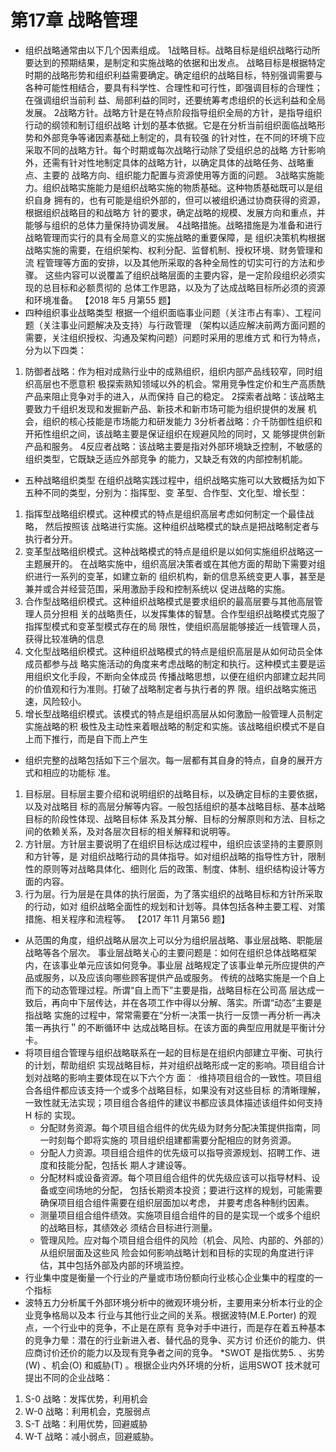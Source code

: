 
# 第17章 战略管理
- 组织战略通常由以下几个因素组成。
1战略目标。战略目标是组织战略行动所要达到的预期结果，是制定和实施战略的依据和出发点。
战略目标是根据特定时期的战略形势和组织利益需要确定。确定组织的战略目标，特别强调需要与
各种可能性相结合，要具有科学性、合理性和可行性，即强调目标的合理性；在强调组织当前利
益、局部利益的同时，还要统筹考虑组织的长远利益和全局发展。
2战略方针。战略方针是在特点阶段指导组织全局的方针，是指导组织行动的纲领和制订组织战略
计划的基本依据。它是在分析当前组织面临战略形势和外部竞争等诸因素基础上制定的，具有较强
的针对性，在不同的环境下应采取不同的战略方针。每个时期或每次战略行动除了受组织总的战略
方针影响外，还需有针对性地制定具体的战略方针，以确定具体的战略任务、战略重点、主要的
战略方向、组织能力配置与资源使用等方面的问题。
3战略实施能力。组织战略实施能力是组织战略实施的物质基础。这种物质基础既可以是组织自身
拥有的，也有可能是组织外部的，但可以被组织通过协商获得的资源，根据组织战略目的和战略方
针的要求，确定战略的规模、发展方向和重点，并能够与组织的总体力量保持协调发展。
4战略措施。战略措施是为准备和进行战略管理而实行的具有全局意义的实施战略的重要保障，是
组织决策机构根据战略实施的需要，在组织架构、权利分配、监督机制、授权环境、财务管理和流
程管理等方面的安排，以及其他所采取的各种全局性的切实可行的方法和步骤。
这些内容可以说覆盖了组织战略层面的主要内容，是一定阶段组织必须实现的总目标和必额贯彻的
总体工作思路，以及为了达成战略目标所必须的资源和环境准备。
【2018 年5 月第55 题】
- 四种组织事业战略类型
根据一个组织面临事业问题（关注市占有率）、工程问题（关注事业问题解决及支持）与行政管理
（架构以适应解决前两方面问题的需要，关注组织授权、沟通及架构问题）问题时采用的思维方式
和行为特点，分为以下四类：
1. 防御者战略：作为相对成熟行业中的成熟组织，组织内部产品线较窄，同时组织高层也不愿意积
极探索熟知领域以外的机会。常用竞争性定价和生产高质酰产品来阻止竞争对手的进入，从而保持
自己的稳定。
2探索者战略：该战略主要致力千组织发现和发掘新产品、新技术和新市场可能为组织提供的发展
机会，组织的核心技能是市场能力和研发能力
3分析者战略：介千防御性组织和开拓性组织之间，该战略主要是保证组织在规避风险的同时，又
能够提供创新产品和服务。
4反应者战略：该战略主要是指对外部环境缺乏控制，不敏感的组织类型，它既缺乏适应外部竞争
的能力，又缺乏有效的内部控制机能。
- 五种战略组织类型
在组织战略实践过程中，组织战略实施可以大致概括为如下五种不同的类型，分别为：指挥型、变
革型、合作型、文化型、增长型：
1. 指挥型战略组织模式。这种模式的特点是组织高层考虑如何制定一个最佳战略， 然后按照该
战略进行实施。这种组织战略模式的缺点是把战略制定者与执行者分开。
2. 变革型战略组织模式。这种战略模式的特点是组织是以如何实施组织战略这一主题展开的。
在战略实施中，组织高层决策者或在其他方面的帮助下需要对组织进行一系列的变革，如建立新的
组织机构，新的信息系统变更人事，甚至是兼并或合并经营范围，采用激励手段和控制系统以
促进战略的实施。
3. 合作型战略组织模式。这种组织战略模式是要求组织的最高层要与其他高层管理人员分担相
关的战略责任，以发挥集体的智慧。合作型组织战略模式克服了指挥型模式和变革型模式存在的局
限性，使组织高层能够接近一线管理人员，获得比较准确的信息
4. 文化型战略组织模式。这种组织战略模式的特点是组织高层是从如何动员全体成员都参与战
略实施活动的角度来考虑战略的制定和执行。这种模式主要是运用组织文化手段，不断向全体成员
传播战略思想，以便在组织内部建立起共同的价值观和行为准则。打破了战略制定者与执行者的界
限。组织战略实施迅速，风险较小。
5. 增长型战略组织模式。该模式的特点是组织高层从如何激励一般管理人员制定实施战略的积
极性及主动性来着眼战略的制定和实施。该战略组织模式不是自上而下推行，而是自下而上产生
- 组织完整的战略包括如下三个层次。每一层都有其自身的特点，自身的展开方式和相应的功能标
准。
1. 目标层。目标层主要介绍和说明组织的战略目标，以及确定目标的主要依据，以及对战略目
标的高层分解等内容。一般包括组织的基本战略目标、基本战略目标的阶段性体现、战略目标体
系及其分解、目标的分解原则和方法、目标之间的依赖关系，及对各层次目标的相关解释和说明等。
2. 方针层。方针层主要说明了在组织目标达成过程中，组织应该坚持的主要原则和方针等，是
对组织战略行动的具体指导。如对组织战略的指导性方针，限制性的原则等对战略具体化、细则化
后的政策、制度、体制、组织结构设计等方面的内容。
3. 行为层。行为层是在具体的执行层面，为了落实组织的战略目标和方针所采取的行动，如对
组织战略全面性的规划和计划等。具体包括各种主要工程、对策措施、相关程序和流程等。
【2017 年11 月第56 题】
- 从范围的角度，组织战略从层次上可以分为组织层战略、事业层战略、职能层战略等各个层次。
事业层战略关心的主要问题是：如何在组织总体战略框架内，在该事业单元应该如何竞争。事业层
战略规定了该事业单元所应提供的产品或服务，以及应该向哪些顾客提供产品或服务。
传统的战略实施是一个自上而下的动态管理过程。所谓“自上而下”主要是指，战略目标在公司高
层达成一致后，再向中下层传达，并在各项工作中得以分解、落实。所谓“动态”主要是指战略
实施的过程中，常常需要在“分析一决策一执行一反馈一再分析一再决策一再执行＂的不断循环中
达成战略目标。在该方面的典型应用就是平衡计分卡。
- 将项目组合管理与组织战略联系在一起的目标是在组织内部建立平衡、可执行的计划，帮助组织
实现战略目标，并对组织战略形成一定的影响。项目组合计划对战略的影响主要体现在以下六个方
面：
·维持项目组合的一致性。项目组合各组件都应该支持一个或多个战略目标，如果没有对这些目标
的清晰理解，一致性就无法实现；项目组合各组件的建议书都应该具体描述该组件如何支持H 标的
实现。
  + 分配财务资源。每个项目组合组件的优先级为财务分配决策提供指南，同一时刻每个即将实施的
项目组织组建都需要分配相应的财务资源。
  + 分配人力资源。项目组合组件的优先级可以指导资源规划、招聘工作、进度和技能分配，包括长
期人才建设等。
  + 分配材料或设备资源。每个项目组合组件的优先级应该可以指导材料、设备或空间场地的分配，
包括长期资本投资；要进行这样的规划，可能需要确保项目组合组件需要在组织层面加以考虑，
并要考虑各种制约因素。
  + 测量项目组合组件绩效。实施项目组合组件的目的是实现一个或多个组织的战略目标，其绩效必
须结合目标进行测量。
  + 管理风险。应对每个项目组合组件的风险（机会、风险、内部的、外部的）从组织层面及这些风
险会如何影响战略计划和目标的实现的角度进行评估，其中包括外部及内部的环境监控。
- 行业集中度是衡量一个行业的产量或市场份额向行业核心企业集中的程度的一个指标
- 波特五力分析属千外部环境分析中的微观环境分析，主要用来分析本行业的企业竞争格局以及本
行业与其他行业之间的关系。根据波特(M.E.Porter) 的观点，一个行业中的竞争，不止是在原有
竞争对手中进行，而是存在着五种基本的竞争力晕：潜在的行业新进入者、替代品的竞争、买方讨
价还价的能力、供应商讨价还价的能力以及现有竞争者之间的竞争。
*SWOT 是指优势5. 、劣势(W) 、机会(O) 和威胁(T) 。根据企业内外环境的分析，运用SWOT
技术就可提出不同的企业战略：
1. S-0 战略：发挥优势，利用机会
2. W-0 战略：利用机会，克服弱点
3. S-T 战略：利用优势，回避威胁
4. W-T 战略：减小弱点，回避威胁。
